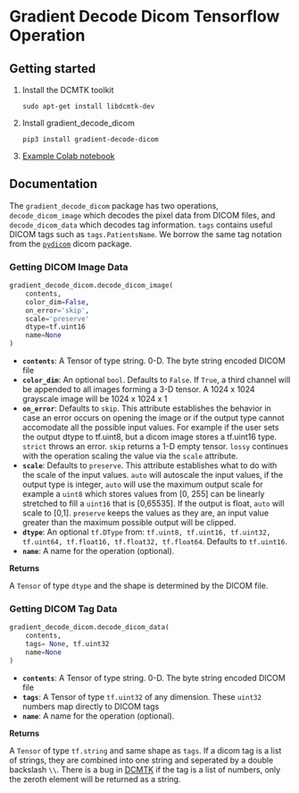 # Gradient Decode Dicom Tensorflow Operation

## Getting started
1. Install the DCMTK toolkit 
  
    `sudo apt-get install libdcmtk-dev`
  
2. Install gradient_decode_dicom
  
    `pip3 install gradient-decode-dicom`
  
3. [Example Colab notebook](https://colab.research.google.com/drive/1MdjXN3XkYs_mSyVtdRK7zaCbzkjGub_B)


## Documentation
The `gradient_decode_dicom` package has two operations, `decode_dicom_image` which decodes the pixel data from DICOM files, and `decode_dicom_data` which decodes tag information. `tags` contains useful DICOM tags such as `tags.PatientsName`. We borrow the same tag notation from the [`pydicom`](https://pydicom.github.io/) dicom package.

### Getting DICOM Image Data
```python
gradient_decode_dicom.decode_dicom_image(
    contents,
    color_dim=False,
    on_error='skip',
    scale='preserve'
    dtype=tf.uint16
    name=None
)
```

 - **`contents`**: A Tensor of type string. 0-D. The byte string encoded DICOM file
 - **`color_dim`**: An optional `bool`. Defaults to `False`. If `True`, a third channel will be appended to all images forming a 3-D tensor. A 1024 x 1024 grayscale image will be 1024 x 1024 x 1
 - **`on_error`**: Defaults to `skip`. This attribute establishes the behavior in case an error occurs on opening the image or if the output type cannot accomodate all the possible input values. For example if the user sets the output dtype to tf.uint8, but a dicom image stores a tf.uint16 type. `strict` throws an error. `skip` returns a 1-D empty tensor.  `lossy` continues with the operation scaling the value via the `scale` attribute. 
 - **`scale`**:  Defaults to `preserve`. This attribute establishes what to do with the scale of the input values. `auto` will autoscale the input values, if the output type is integer, `auto` will use the maximum output scale for example a `uint8` which stores values from [0, 255] can be linearly stretched to fill a `uint16` that is [0,65535]. If the output is float, `auto` will scale to [0,1]. `preserve` keeps the values as they are, an input value greater than the maximum possible output will be clipped. 
 - **`dtype`**: An optional `tf.DType` from: `tf.uint8, tf.uint16, tf.uint32, tf.uint64, tf.float16, tf.float32, tf.float64`. Defaults to `tf.uint16`. 
 - **`name`**: A name for the operation (optional).
 
 **Returns**

A `Tensor` of type `dtype` and the shape is determined by the DICOM file. 

 ### Getting DICOM Tag Data
 
```python
gradient_decode_dicom.decode_dicom_data(
    contents,
    tags= None, tf.uint32
    name=None
)
```

 - **`contents`**: A Tensor of type string. 0-D. The byte string encoded DICOM file
 - **`tags`**: A Tensor of type `tf.uint32` of any dimension. These `uint32` numbers map directly to DICOM tags
 - **`name`**: A name for the operation (optional).

**Returns**

A `Tensor` of type `tf.string` and same shape as `tags`.  If a dicom tag is a list of strings, they are combined into one string and seperated by a double backslash `\\`. There is a bug in [DCMTK](https://support.dcmtk.org/docs/) if the tag is a list of numbers, only the zeroth element will be returned as a string.
